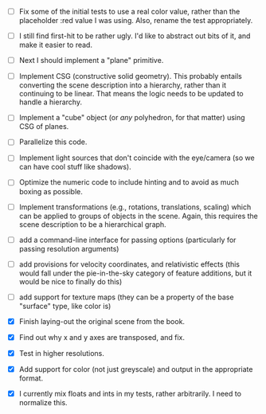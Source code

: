  - [ ] Fix some of the initial tests to use a real color value, rather
   than the placeholder :red value I was using.  Also, rename the test
   appropriately.

 - [ ] I still find first-hit to be rather ugly.  I'd like to abstract
   out bits of it, and make it easier to read.

 - [ ] Next I should implement a "plane" primitive.

 - [ ] Implement CSG (constructive solid geometry).  This probably
   entails converting the scene description into a hierarchy, rather
   than it continuing to be linear.  That means the logic needs to be
   updated to handle a hierarchy.

 - [ ] Implement a "cube" object (or *any* polyhedron, for that
   matter) using CSG of planes.

 - [ ] Parallelize this code.

 - [ ] Implement light sources that don't coincide with the
   eye/camera (so we can have cool stuff like shadows).

 - [ ] Optimize the numeric code to include hinting and to avoid as
   much boxing as possible.

 - [ ] Implement transformations (e.g., rotations, translations,
   scaling) which can be applied to groups of objects in the scene.
   Again, this requires the scene description to be a hierarchical
   graph.

 - [ ] add a command-line interface for passing options (particularly
   for passing resolution arguments)

 - [ ] add provisions for velocity coordinates, and relativistic
   effects (this would fall under the pie-in-the-sky category of
   feature additions, but it would be nice to finally do this)

 - [ ] add support for texture maps (they can be a property of the
   base "surface" type, like color is)

 - [X] Finish laying-out the original scene from the book.

 - [X] Find out why x and y axes are transposed, and fix.

 - [X] Test in higher resolutions.

 - [X] Add support for color (not just greyscale) and output in the
   appropriate format.

 - [X] I currently mix floats and ints in my tests, rather
   arbitrarily.  I need to normalize this.
